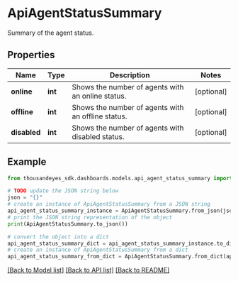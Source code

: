 # ApiAgentStatusSummary

Summary of the agent status.

## Properties

Name | Type | Description | Notes
------------ | ------------- | ------------- | -------------
**online** | **int** | Shows the number of agents with an online status. | [optional] 
**offline** | **int** | Shows the number of agents with an offline status. | [optional] 
**disabled** | **int** | Shows the number of agents with disabled status. | [optional] 

## Example

```python
from thousandeyes_sdk.dashboards.models.api_agent_status_summary import ApiAgentStatusSummary

# TODO update the JSON string below
json = "{}"
# create an instance of ApiAgentStatusSummary from a JSON string
api_agent_status_summary_instance = ApiAgentStatusSummary.from_json(json)
# print the JSON string representation of the object
print(ApiAgentStatusSummary.to_json())

# convert the object into a dict
api_agent_status_summary_dict = api_agent_status_summary_instance.to_dict()
# create an instance of ApiAgentStatusSummary from a dict
api_agent_status_summary_from_dict = ApiAgentStatusSummary.from_dict(api_agent_status_summary_dict)
```
[[Back to Model list]](../README.md#documentation-for-models) [[Back to API list]](../README.md#documentation-for-api-endpoints) [[Back to README]](../README.md)


